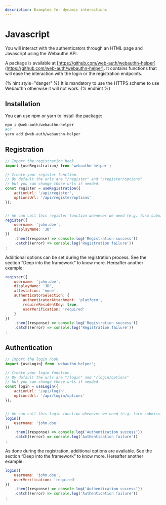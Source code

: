 ```yaml
---
description: Examples for dynamic interactions
---
```


# Javascript

You will interact with the authenticators through an HTML page and Javascript using the Webauthn API.

A package is available at [https://github.com/web-auth/webauthn-helper](https://github.com/web-auth/webauthn-helper). It contains functions that will ease the interaction with the login or the registration endpoints.

{% hint style="danger" %}
It is mandatory to use the HTTPS scheme to use Webauthn otherwise it will not work.
{% endhint %}

## Installation

You can use npm or yarn to install the package:

```bash
npm i @web-auth/webauthn-helper
#or
yarn add @web-auth/webauthn-helper
```

## Registration

```javascript
// Import the registration hook
import {useRegistration} from 'webauthn-helper';

// Create your register function.
// By default the urls are "/register" and "/register/options"
// but you can change those urls if needed.
const register = useRegistration({
    actionUrl: '/api/register',
    optionsUrl: '/api/register/options'
});


// We can call this register function whenever we need (e.g. form submission)
register({
    username: 'john.doe',
    displayName: 'JD'
})
    .then((response) => console.log('Registration success'))
    .catch((error) => console.log('Registration failure'))
;
```

Additional options can be set during the registration process. See the section “Deep into the framework” to know more. Hereafter another example:

```javascript
register({
    username: 'john.doe',
    displayName: 'JD',
    attestation: 'none',
    authenticatorSelection: {
        authenticatorAttachment: 'platform',
        requireResidentKey: true,
        userVerification: 'required'
    }
})
    .then((response) => console.log('Registration success'))
    .catch((error) => console.log('Registration failure'))
;
```

## Authentication

```javascript
// Import the login hook
import {useLogin} from 'webauthn-helper';

// Create your login function.
// By default the urls are "/login" and "/login/options"
// but you can change those urls if needed.
const login = useLogin({
    actionUrl: '/api/login',
    optionsUrl: '/api/login/options'
});


// We can call this login function whenever we need (e.g. form submission)
login({
    username: 'john.doe'
})
    .then((response) => console.log('Authentication success'))
    .catch((error) => console.log('Authentication failure'))
;
```

As done during the registration, additional options are available. See the section “Deep into the framework” to know more. Hereafter another example:

```javascript
login({
    username: 'john.doe',
    userVerification: 'required'
})
    .then((response) => console.log('Authentication success'))
    .catch((error) => console.log('Authentication failure'))
;
```

